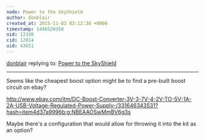 ```yaml
---
node: Power to the SkyShield
author: donblair
created_at: 2015-11-03 03:12:38 +0000
timestamp: 1446520358
nid: 12330
cid: 12814
uid: 43651
---
```




[donblair](../profile/donblair) replying to: [Power to the SkyShield](../notes/cfastie/10-23-2015/power-to-the-skyshield)

----
Seems like the cheapest boost option might be to find a pre-built boost circuit on ebay?

http://www.ebay.com/itm/DC-Boost-Converter-3V-3-7V-4-2V-TO-5V-1A-2A-USB-Voltage-Regulated-Power-Supply-/331646343531?hash=item4d37a9996b:g:NBEAAOSwMmBV6g3s

Maybe there's a configuration that would allow for throwing it into the kit as an option?